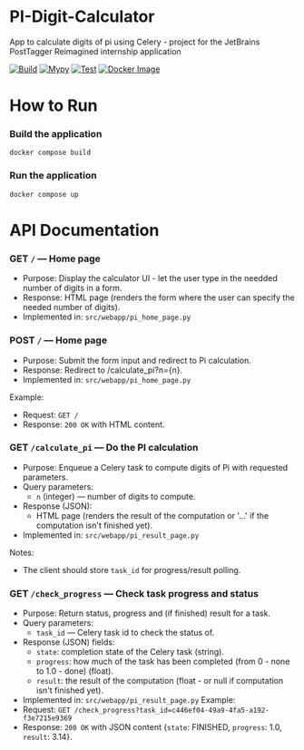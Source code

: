 # PI-Digit-Calculator
App to calculate digits of pi using Celery - project for the JetBrains PostTagger Reimagined internship application

[![Build](https://github.com/Frexmax/PI-Digit-Calculator/actions/workflows/build.yml/badge.svg)](https://github.com/Frexmax/PI-Digit-Calculator/actions/workflows/build.yml)
[![Mypy](https://github.com/Frexmax/PI-Digit-Calculator/actions/workflows/mypy.yml/badge.svg)](https://github.com/Frexmax/PI-Digit-Calculator/actions/workflows/mypy.yml)
[![Test](https://github.com/Frexmax/PI-Digit-Calculator/actions/workflows/test.yml/badge.svg)](https://github.com/Frexmax/PI-Digit-Calculator/actions/workflows/test.yml)
[![Docker Image](https://github.com/Frexmax/PI-Digit-Calculator/actions/workflows/docker-image.yml/badge.svg)](https://github.com/Frexmax/PI-Digit-Calculator/actions/workflows/docker-image.yml)

# How to Run

### Build the application
```
docker compose build
```
### Run the application
```
docker compose up
```

# API Documentation

### GET `/` — Home page
- Purpose: Display the calculator UI - let the user type in the needded number of digits in a form.
- Response: HTML page (renders the form where the user can specify the needed number of digits).
- Implemented in: `src/webapp/pi_home_page.py`

### POST `/` — Home page
- Purpose: Submit the form input and redirect to Pi calculation.
- Response: Redirect to /calculate_pi?n={n}.
- Implemented in: `src/webapp/pi_home_page.py`

Example:
- Request: `GET /`
- Response: `200 OK` with HTML content.

### GET `/calculate_pi` — Do the PI calculation
- Purpose: Enqueue a Celery task to compute digits of Pi with requested parameters.
- Query parameters:
  - `n` (integer) — number of digits to compute.
- Response (JSON):
  - HTML page (renders the result of the computation or '...' if the computation isn't finished yet).
- Implemented in: `src/webapp/pi_result_page.py` 

Notes:
- The client should store `task_id` for progress/result polling.

### GET `/check_progress` — Check task progress and status
- Purpose: Return status, progress and (if finished) result for a task.
- Query parameters:
  - `task_id` — Celery task id to check the status of.
- Response (JSON) fields:
  - `state`: completion state of the Celery task (string).
  - `progress`: how much of the task has been completed (from 0 - none to 1.0 - done) (float).
  - `result`: the result of the computation (float - or null if computation isn't finished yet).
- Implemented in: `src/webapp/pi_result_page.py` 
Example:
- Request: `GET /check_progress?task_id=c446ef04-49a9-4fa5-a192-f3e7215e9369`
- Response: `200 OK` with JSON content {`state`: FINISHED, `progress`: 1.0, `result`: 3.14}.

